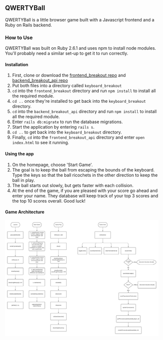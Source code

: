 ## QWERTYBall

QWERTYBall is a little browser game built with a Javascript frontend and a Ruby on Rails backend.

### How to Use

QWERTYBall was built on Ruby 2.6.1 and uses npm to install node modules. You'll probably need a similar set-up to get it to run correctly.

#### Installation

1. First, clone or download the [frontend_breakout repo](https://github.com/mathlete01/frontend_breakout) and [backend_breakout_api repo](https://github.com/mathlete01/backend_breakout_api)
2. Put both files into a directory called `keyboard_breakout`
3. `cd` into the `frontend_breakout` directory and run `npm install` to install all the required module.
4. `cd ..` once they're installed to get back into the `keyboard_breakout` directory.
5. `cd` into the `backend_breakout_api` directory and run `npm install` to install all the required module.
6. Enter `rails db:migrate` to run the database migrations.
7. Start the application by entering `rails s`.
8. `cd ..` to get back into the `keyboard_breakout` directory.
9. Finally, `cd` into the `frontend_breakout_api` directory and enter `open index.html` to see it running.

#### Using the app

1. On the homepage, choose 'Start Game'.
2. The goal is to keep the ball from escaping the bounds of the keyboard. Type the keys so that the ball ricochets in the other direction to keep the ball in play.
3. The ball starts out slowly, but gets faster with each collision.
4. At the end of the game, if you are pleased with your score go ahead and enter your name. They database will keep track of your top 3 scores and the top 10 scores overall. Good luck!

#### Game Architecture

![QWERTYBall Architecture](https://github.com/mathlete01/frontend_breakout/raw/main/assets/images/QWERTYBall_Architecture.png)
